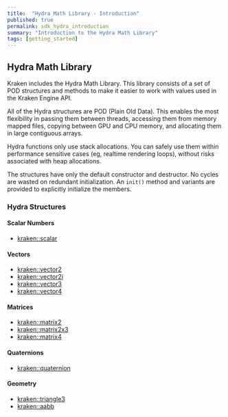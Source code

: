 ```yaml
---
title:  "Hydra Math Library - Introduction"
published: true
permalink: sdk_hydra_introduction
summary: "Introduction to the Hydra Math Library"
tags: [getting_started]
---
```


## Hydra Math Library

Kraken includes the Hydra Math Library.  This library consists of a set of
POD structures and methods to make it easier to work with values used in the Kraken Engine API.

All of the Hydra structures are POD (Plain Old Data).  This enables the most flexibility in passing them between threads, accessing them from memory mapped files, copying between GPU and CPU memory, and allocating them in large contiguous arrays.

Hydra functions only use stack allocations.  You can safely use them within performance sensitive cases (eg, realtime rendering loops), without risks associated with heap allocations.

The structures have only the default constructor and destructor.  No cycles are wasted on redundant initialization.  An `init()` method and variants are provided to explicitly initialize the members.

### Hydra Structures

#### Scalar Numbers
- [kraken::scalar](sdk_hydra_scalar)

#### Vectors
- [kraken::vector2](sdk_hydra_vector2)
- [kraken::vector2i](sdk_hydra_vector2i)
- [kraken::vector3](sdk_hydra_vector3)
- [kraken::vector4](sdk_hydra_vector4)

#### Matrices
- [kraken::matrix2](sdk_hydra_matrix2)
- [kraken::matrix2x3](sdk_hydra_matrix2x3)
- [kraken::matrix4](sdk_hydra_matrix4)

#### Quaternions
- [kraken::quaternion](sdk_hydra_quaternion)

#### Geometry
- [kraken::triangle3](sdk_hydra_triangle3)
- [kraken::aabb](sdk_hydra_aabb)
